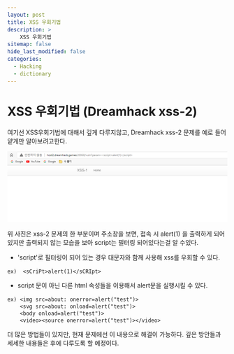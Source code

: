 ```yaml
---
layout: post
title: XSS 우회기법
description: >
    XSS 우회기법
sitemap: false
hide_last_modified: false
categories:
  - Hacking
  - dictionary
---
```


# XSS 우회기법 (Dreamhack xss-2)

여기선 XSS우회기법에 대해서 깊게 다루지않고,
Dreamhack xss-2 문제를 예로 들어 얕게만 알아보려고한다.

![dictionary](/assets/img/dictionary/dictionary.PNG)

위 사진은 xss-2 문제의 한 부분이며 주소창을 보면, 접속 시
alert(1) 을 출력하게 되어있지만 출력되지 않는 모습을 보아
script는 필터링 되어있다는걸 알 수있다.
* 'script'로 필터링이 되어 있는 경우 대문자와 함께 사용해 xss를 우회할 수 있다.
~~~
ex)  <sCriPt>alert(1)</sCRIpt>
~~~

* script 문이 아닌 다른 html 속성들을 이용해서 alert문을 실행시킬 수 있다.
~~~
ex) <img src=about: onerror=alert("test")>
    <svg src=about: onload=alert("test")>
    <body onload=alert("test")>
    <video><source onerror=alert("test")></video>
~~~

더 많은 방법들이 있지만, 현재 문제에선 이 내용으로 해결이 가능하다.
깊은 방안들과 세세한 내용들은 후에 다루도록 할 예정이다.
